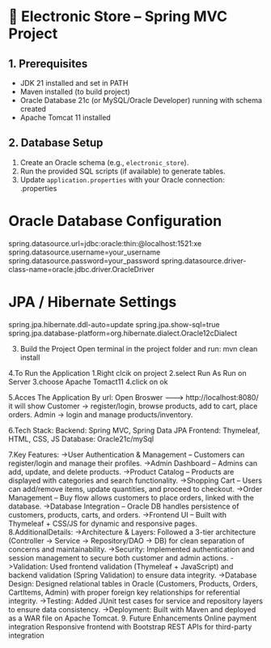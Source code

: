 # 🛒 Electronic Store – Spring MVC Project
## 1. Prerequisites
- JDK 21 installed and set in PATH  
- Maven installed (to build project)  
- Oracle Database 21c (or MySQL/Oracle Developer) running with schema created  
- Apache Tomcat 11 installed  
## 2. Database Setup
1. Create an Oracle schema (e.g., `electronic_store`).  
2. Run the provided SQL scripts (if available) to generate tables.  
3. Update `application.properties` with your Oracle connection:  
.properties
# Oracle Database Configuration
spring.datasource.url=jdbc:oracle:thin:@localhost:1521:xe
spring.datasource.username=your_username
spring.datasource.password=your_password
spring.datasource.driver-class-name=oracle.jdbc.driver.OracleDriver

# JPA / Hibernate Settings
spring.jpa.hibernate.ddl-auto=update
spring.jpa.show-sql=true
spring.jpa.database-platform=org.hibernate.dialect.Oracle12cDialect

3. Build the Project
Open terminal in the project folder and run:
mvn clean install

4.To Run the Application
  1.Right clcik on project 
  2.select Run As Run on Server
  3.choose Apache Tomact11 
  4.click on ok

5.Acces The Application By url:
Open Broswer  ---> http://localhost:8080/
it will show 
Customer → register/login, browse products, add to cart, place orders.
Admin → login and manage products/inventory.

6.Tech Stack:
Backend: Spring MVC, Spring Data JPA
Frontend: Thymeleaf, HTML, CSS, JS
Database: Oracle21c/mySql

7.Key Features:
->User Authentication & Management – Customers can register/login and manage their profiles.
->Admin Dashboard – Admins can add, update, and delete products.
->Product Catalog – Products are displayed with categories and search functionality.
->Shopping Cart – Users can add/remove items, update quantities, and proceed to checkout.
->Order Management – Buy flow allows customers to place orders, linked with the database.
->Database Integration – Oracle DB handles persistence of customers, products, carts, and orders.
->Frontend UI – Built with Thymeleaf + CSS/JS for dynamic and responsive pages.
8.AdditionalDetails:
->Architecture & Layers: Followed a 3-tier architecture (Controller → Service → Repository/DAO → DB) for clean separation of concerns and maintainability.
->Security: Implemented authentication and session management to secure both customer and admin actions.
->Validation: Used frontend validation (Thymeleaf + JavaScript) and backend validation (Spring Validation) to ensure data integrity.
->Database Design: Designed relational tables in Oracle (Customers, Products, Orders, CartItems, Admin) with proper foreign key relationships for referential integrity.
->Testing: Added JUnit test cases for service and repository layers to ensure data consistency.
->Deployment: Built with Maven and deployed as a WAR file on Apache Tomcat.
9. Future Enhancements
Online payment integration
Responsive frontend with Bootstrap
REST APIs for third-party integration
